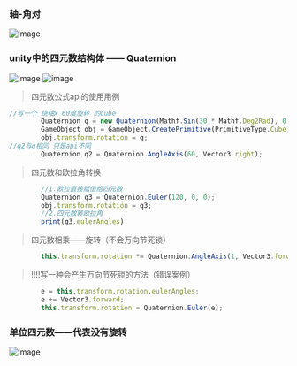 ### 轴-角对
![image](https://github.com/NatsunoKoide/NatsunoKoide.github.io/assets/137853852/fb7ce126-6726-4819-bebf-a2dfa19a1f75)

### unity中的四元数结构体 —— Quaternion
![image](https://github.com/NatsunoKoide/NatsunoKoide.github.io/assets/137853852/db2d3b39-ca81-4b03-85ec-c2898ba6e7ae)
![image](https://github.com/NatsunoKoide/NatsunoKoide.github.io/assets/137853852/90418e9d-fb10-4fc1-a528-0ea20316fe95)

> 四元数公式api的使用用例
```js
//写一个 绕轴x 60度旋转 的cube
        Quaternion q = new Quaternion(Mathf.Sin(30 * Mathf.Deg2Rad), 0, 0, Mathf.Cos(30) * Mathf.Deg2Rad);
        GameObject obj = GameObject.CreatePrimitive(PrimitiveType.Cube);
        obj.transform.rotation = q; 
//q2与q相同 只是api不同
        Quaternion q2 = Quaternion.AngleAxis(60, Vector3.right);
```

> 四元数和欧拉角转换
```js
        //1.欧拉直接赋值给四元数
        Quaternion q3 = Quaternion.Euler(120, 0, 0);
        obj.transform.rotation = q3;
        //2.四元数转欧拉角
        print(q3.eulerAngles);
```

> 四元数相乘——旋转（不会万向节死锁）
```js
        this.transform.rotation *= Quaternion.AngleAxis(1, Vector3.forward); 
```

> !!!!写一种会产生万向节死锁的方法（错误案例）
```js
        e = this.transform.rotation.eulerAngles;
        e += Vector3.forward;
        this.transform.rotation = Quaternion.Euler(e);
```
### 单位四元数——代表没有旋转
![image](https://github.com/NatsunoKoide/NatsunoKoide.github.io/assets/137853852/7e3c13a5-2def-426e-a612-2443e74416f6)
